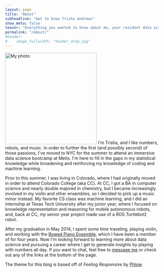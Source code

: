 ```yaml
---
layout: page
title: "About"
subheadline: "Get to know Trisha Andrews"
show_meta: false
teaser: "Everything you wanted to know about me, your resident data scientist and blogger"
permalink: "/about/"
#header:
#    image_fullwidth: "header_drop.jpg"
---
```

<img src="../images/trisha_photo.JPG" alt="My photo" style="width: 300px;">  
I'm Trisha, and I like numbers, robots, and music. In order to further the first (and possibly second) of those passions, I've moved to NYC for the summer to attend an immersive data science bootcamp at Metis. I'm here to fill in the gaps in my statistical knowledge while broadening and reinforcing my knowledge of coding and machine learning.  

Prior to this summer, I was living in Colorado, where I had originally moved in order to attend Colorado College (aka CC). At CC, I got a BA in computer science and nearly double majored in chemistry, but I became increasingly involved in my violin and other ensembles, so I decided to pick up a music minor instead. My favorite CS class was machine learning, and I did an internship at Texas Tech University after my junior year, where I focused on knowledge representation and reasoning for mobile autonomous robots, and, back at CC, my senior year project made use of a ROS Turtlebot2 robot.  

After my graduation in May 2014, I spent some time traveling, playing violin, and working with the [Bowed Piano Ensemble][1], which I have been a member of for four years. Now I'm looking forward to learning more about data science and pursuing a career where I get to generate insights by playing with numbers all day. If you want to chat, feel free to [message me][2] or check out any of the links at the bottom of the page.  


The theme for this blog is based off of *Feeling Responsive* by <a href="http://phlow.de/">Phlow</a>.

 [1]: https://www.youtube.com/watch?v=JJJoUb4wOeU
 [2]: mailto:andrews.trisha.a@gmail.com
